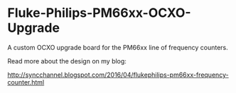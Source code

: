 # Fluke-Philips-PM66xx-OCXO-Upgrade

A custom OCXO upgrade board for the PM66xx line of frequency counters.

Read more about the design on my blog:

http://syncchannel.blogspot.com/2016/04/flukephilips-pm66xx-frequency-counter.html
